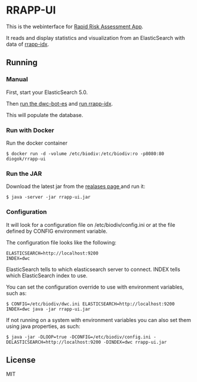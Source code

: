 # RRAPP-UI

This is the webinterface for [Rapid Risk Assessment App](https://br.biodiversity.cloud).

It reads and display statistics and visualization from an ElasticSearch with data of [rrapp-idx](https://github.com/biodivdev/rrapp-idx).

## Running

### Manual 

First, start your ElasticSearch 5.0. 

Then [run the dwc-bot-es](https://github.com/biodivdev/rrapp-idx/) and [run rrapp-idx](https://github.com/biodivdev/rrapp-idx).

This will populate the database.

### Run with Docker

Run the docker container

    $ docker run -d -volume /etc/biodiv:/etc/biodiv:ro -p8080:80 diogok/rrapp-ui

### Run the JAR

Download the latest jar from the [ realases page ](https://github.com/biodivdev/rrapp-ui/releases) and run it:

    $ java -server -jar rrapp-ui.jar

### Configuration

It will look for a configuration file on /etc/biodiv/config.ini or at the file defined by CONFIG environment variable.

The configuration file looks like the following:

    ELASTICSEARCH=http://localhost:9200
    INDEX=dwc

ElasticSearch tells to which elasticsearch server to connect. INDEX tells which ElasticSearch index to use.

You can set the configuration override to use with environment variables, such as:

    $ CONFIG=/etc/biodiv/dwc.ini ELASTICSEARCH=http://localhost:9200 INDEX=dwc java -jar rrapp-ui.jar

If not running on a system with environment variables you can also set them using java properties, as such:

    $ java -jar -DLOOP=true -DCONFIG=/etc/biodiv/config.ini -DELASTICSEARCH=http://localhost:9200 -DINDEX=dwc rrapp-ui.jar

## License

MIT


